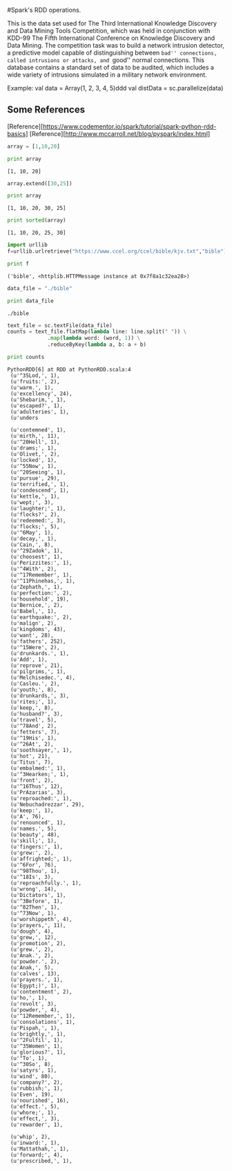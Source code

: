 
#Spark's RDD operations.

This is the data set used for The Third International Knowledge Discovery and Data Mining Tools Competition, which was held in conjunction with KDD-99 The Fifth International Conference on Knowledge Discovery and Data Mining. The competition task was to build a network intrusion detector, a predictive model capable of distinguishing between ``bad'' connections, called intrusions or attacks, and ``good'' normal connections. This database contains a standard set of data to be audited, which includes a wide variety of intrusions simulated in a military network environment.



Example:
  val data = Array(1, 2, 3, 4, 5)ddd
  val distData = sc.parallelize(data)

## Some References
[Reference][https://www.codementor.io/spark/tutorial/spark-python-rdd-basics]
[Reference][http://www.mccarroll.net/blog/pyspark/index.html]


```python
array = [1,10,20]
```


```python
print array
```

    [1, 10, 20]



```python
array.extend([30,25])
```


```python
print array

```

    [1, 10, 20, 30, 25]



```python
print sorted(array)
```

    [1, 10, 20, 25, 30]



```python
import urllib
f=urllib.urlretrieve("https://www.ccel.org/ccel/bible/kjv.txt","bible")
```


```python
print f
```

    ('bible', <httplib.HTTPMessage instance at 0x7f8a1c32ea28>)



```python
data_file = "./bible"
```


```python
print data_file
```

    ./bible



```python
text_file = sc.textFile(data_file)
counts = text_file.flatMap(lambda line: line.split(" ")) \
             .map(lambda word: (word, 1)) \
             .reduceByKey(lambda a, b: a + b)
```


```python
print counts
```

    PythonRDD[6] at RDD at PythonRDD.scala:4
     (u'^35Lod,', 1),
     (u'fruits:', 2),
     (u'warm.', 1),
     (u'excellency', 24),
     (u'Shebarim,', 1),
     (u'escaped?', 1),
     (u'adulteries', 1),
     (u'unders
 
     (u'contemned', 1),
     (u'mirth,', 11),
     (u'^20Hell', 1),
     (u'drams;', 1),
     (u'Olivet,', 2),
     (u'locked', 1),
     (u'^55Now', 1),
     (u'^20Seeing', 1),
     (u'pursue', 29),
     (u'terrified,', 1),
     (u'condescend', 1),
     (u'kettle,', 1),
     (u'wept;', 3),
     (u'laughter;', 1),
     (u'flocks?', 2),
     (u'redeemed:', 3),
     (u'flocks;', 5),
     (u'^6May', 1),
     (u'decay,', 1),
     (u'Cain,', 8),
     (u'^29Zadok', 1),
     (u'choosest', 1),
     (u'Perizzites:', 1),
     (u'^4With', 2),
     (u'^17Remember', 1),
     (u'^11Phinehas,', 1),
     (u'Zephath,', 1),
     (u'perfection:', 2),
     (u'household', 19),
     (u'Bernice,', 2),
     (u'Babel,', 1),
     (u'earthquake:', 2),
     (u'malign', 2),
     (u'kingdoms', 43),
     (u'want', 28),
     (u'fathers', 252),
     (u'^15Were', 2),
     (u'drunkards.', 1),
     (u'Add', 1),
     (u'reprove', 21),
     (u'pilgrims,', 1),
     (u'Melchisedec.', 4),
     (u'Casleu.', 2),
     (u'youth;', 8),
     (u'drunkards,', 3),
     (u'rites;', 1),
     (u'keep,', 8),
     (u'husband?', 3),
     (u'travel', 5),
     (u'^78And', 2),
     (u'fetters', 7),
     (u'^19His', 1),
     (u'^26At', 2),
     (u'soothsayer,', 1),
     (u'hot', 21),
     (u'Titus', 7),
     (u'embalmed:', 1),
     (u'^3Hearken;', 1),
     (u'front', 2),
     (u'^16Thus', 12),
     (u'PrAzarias', 3),
     (u'reproached:', 1),
     (u'Nebuchadrezzar', 29),
     (u'keep:', 1),
     (u'A', 76),
     (u'renounced', 1),
     (u'names.', 5),
     (u'beauty', 48),
     (u'skill;', 1),
     (u'fingers:', 1),
     (u'grew:', 2),
     (u'affrighted;', 1),
     (u'^6For', 76),
     (u'^98Thou', 1),
     (u'^18Is', 3),
     (u'reproachfully.', 1),
     (u'wrong', 14),
     (u'Dictators', 1),
     (u'^3Before', 1),
     (u'^82Then', 1),
     (u'^73Now', 1),
     (u'worshippeth', 4),
     (u'prayers,', 11),
     (u'dough', 4),
     (u'grew,', 12),
     (u'promotion', 2),
     (u'grew.', 2),
     (u'Anak.', 2),
     (u'powder.', 2),
     (u'Anak,', 5),
     (u'calves', 13),
     (u'prayers.', 1),
     (u'Egypt;)', 1),
     (u'contentment', 2),
     (u'ho,', 1),
     (u'revolt', 3),
     (u'powder,', 4),
     (u'^12Remember,', 1),
     (u'consolations', 1),
     (u'Pispah,', 1),
     (u'brightly,', 1),
     (u'^2Fulfil', 1),
     (u'^35Women', 1),
     (u'glorious?', 1),
     (u'"To', 1),
     (u'^30So', 8),
     (u'satyrs', 1),
     (u'wind', 80),
     (u'company?', 2),
     (u'rubbish;', 1),
     (u'Even', 19),
     (u'nourished', 16),
     (u'effect.', 5),
     (u'whore;', 1),
     (u'effect,', 3),
     (u'rewarder', 1),
     
     (u'whip', 2),
     (u'inward:', 1),
     (u'Mattathah,', 1),
     (u'forward;', 4),
     (u'prescribed,', 1),



